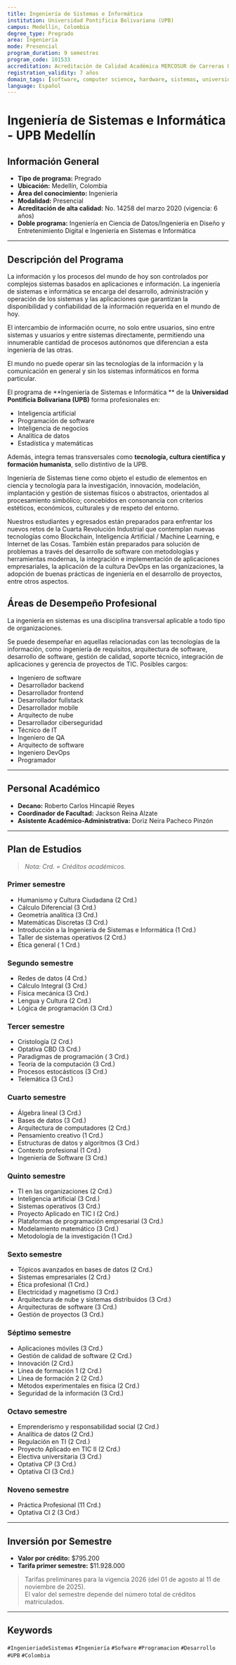 ```yaml
---
title: Ingeniería de Sistemas e Informática 
institution: Universidad Pontificia Bolivariana (UPB)
campus: Medellín, Colombia
degree_type: Pregrado
area: Ingeniería
mode: Presencial
program_duration: 9 semestres
program_code: 101533
accreditation: Acreditación de Calidad Académica MERCOSUR de Carreras Universitarias Sistema ARCU–SUR
registration_validity: 7 años
domain_tags: [software, computer science, hardware, sistemas, universidad, colombia]
language: Español
---
```


# Ingeniería de Sistemas e Informática  - UPB Medellín

## Información General

- **Tipo de programa:** Pregrado  
- **Ubicación:** Medellín, Colombia  
- **Área del conocimiento:** Ingeniería  
- **Modalidad:** Presencial  
- **Acreditación de alta calidad:** No. 14258 del marzo 2020 (vigencia: 6 años)  
- **Doble programa:** Ingeniería en Ciencia de Datos/Ingeniería en Diseño y Entretenimiento Digital  e Ingeniería en Sistemas e Informática  

---

## Descripción del Programa
La información y los procesos del mundo de hoy son controlados por complejos sistemas basados en aplicaciones e información. La ingeniería de sistemas e informática se encarga del desarrollo, administración y operación de los sistemas y las aplicaciones que garantizan la disponibilidad y confiabilidad de la información requerida en el mundo de hoy.

El intercambio de información ocurre, no solo entre usuarios, sino entre sistemas y usuarios y entre sistemas directamente, permitiendo una innumerable cantidad de procesos autónomos que diferencian a esta ingeniería de las otras.

El mundo no puede operar sin las tecnologías de la información y la comunicación en general y sin los sistemas informáticos en forma particular.

El programa de **Ingeniería de Sistemas e Informática ** de la **Universidad Pontificia Bolivariana (UPB)** forma profesionales en:

- Inteligencia artificial  
- Programación de software  
- Inteligencia de negocios  
- Analítica de datos  
- Estadística y matemáticas  

Además, integra temas transversales como **tecnología, cultura científica y formación humanista**, sello distintivo de la UPB.

Ingeniería de Sistemas tiene como objeto el estudio de elementos en ciencia y tecnología para la investigación, innovación, modelación, implantación y gestión de sistemas físicos o abstractos, orientados al procesamiento simbólico; concebidos en consonancia con criterios estéticos, económicos, culturales y de respeto del entorno.

Nuestros estudiantes y egresados están preparados para enfrentar los nuevos retos de la Cuarta Revolución Industrial que contemplan nuevas tecnologías como Blockchain, Inteligencia Artificial / Machine Learning, e Internet de las Cosas. También están preparados para solución de problemas a través del desarrollo de software con metodologías y herramientas modernas, la integración e implementación  de aplicaciones empresariales, la aplicación de la cultura DevOps en las organizaciones, la adopción de buenas prácticas de ingeniería en el desarrollo de proyectos, entre otros aspectos.

## Áreas de Desempeño Profesional

La ingeniería en sistemas es una disciplina transversal aplicable a todo tipo de organizaciones.  

Se puede desempeñar en  aquellas relacionadas con las tecnologías de la información, como ingeniería de requisitos, arquitectura de software, desarrollo de software, gestión de calidad, soporte técnico, integración de aplicaciones y gerencia de proyectos de TIC.
Posibles cargos:

- Ingeniero de software
- Desarrollador backend
- Desarrollador frontend
- Desarrollador fullstack
- Desarrollador mobile
- Arquitecto de nube
- Desarrollador ciberseguridad
- Técnico de IT
- Ingeniero de QA
- Arquitecto de software
- Ingeniero DevOps
- Programador

---

## Personal Académico

- **Decano:** Roberto Carlos Hincapié Reyes  
- **Coordinador de Facultad:** Jackson Reina Alzate  
- **Asistente Académico-Administrativa:** Doriz Neira Pacheco Pinzón  

---

## Plan de Estudios

> *Nota: Crd. = Créditos académicos.*

### **Primer semestre**
- Humanismo y Cultura Ciudadana (2 Crd.)  
- Cálculo Diferencial (3 Crd.)  
- Geometría analítica (3 Crd.)
- Matemáticas Discretas (3 Crd.)  
- Introducción a la Ingeniería de Sistemas e Informática  (1 Crd.)  
- Taller de sistemas operativos (2 Crd.)
- Ética general ( 1 Crd.)

### **Segundo semestre**
- Redes de datos (4 Crd.)  
- Cálculo Integral (3 Crd.)  
- Física mecánica (3 Crd.)  
- Lengua y Cultura (2 Crd.)  
- Lógica de programación (3 Crd.)  

### **Tercer semestre**
- Cristología (2 Crd.)  
- Optativa CBD (3 Crd.)  
- Paradigmas de programación ( 3 Crd.) 
- Teoría de la computación (3 Crd.)  
- Procesos estocásticos (3 Crd.)  
- Telemática (3 Crd.)  

### **Cuarto semestre**
- Álgebra lineal (3 Crd.)
- Bases de datos (3 Crd.)
- Arquitectura de computadores (2 Crd.)
- Pensamiento creativo (1 Crd.)  
- Estructuras de datos y algoritmos (3 Crd.)  
- Contexto profesional (1 Crd.)  
- Ingeniería de Software (3 Crd.)

### **Quinto semestre**
- TI en las organizaciones (2 Crd.)  
- Inteligencia artificial (3 Crd.)  
- Sistemas operativos (3 Crd.)  
- Proyecto Aplicado en TIC I (2 Crd.)  
- Plataformas de programación empresarial (3 Crd.)  
- Modelamiento matemático (3 Crd.)  
- Metodología de la investigación (1 Crd.)

### **Sexto semestre**
- Tópicos avanzados en bases de datos (2 Crd.)  
- Sistemas empresariales (2 Crd.)  
- Ética profesional (1 Crd.)  
- Electricidad y magnetismo (3 Crd.)  
- Arquitectura de nube y sistemas distribuidos (3 Crd.)  
- Arquitecturas de software (3 Crd.)  
- Gestión de proyectos (3 Crd.)

### **Séptimo semestre**
- Aplicaciones móviles (3 Crd.)  
- Gestión de calidad de software (2 Crd.)  
- Innovación (2 Crd.)  
- Línea de formación 1 (2 Crd.)  
- Línea de formación 2 (2 Crd.)  
- Métodos experimentales en física (2 Crd.)
- Seguridad de la información (3 Crd.)

### **Octavo semestre**
- Emprenderismo y responsabilidad social (2 Crd.)
- Analítica de datos (2 Crd.)
- Regulación en TI (2 Crd.)
- Proyecto Aplicado en TIC II (2 Crd.)  
- Electiva universitaria (3 Crd.)  
- Optativa CP (3 Crd.)  
- Optativa CI (3 Crd.)  

### **Noveno semestre**
- Práctica Profesional (11 Crd.)  
- Optativa CI 2 (3 Crd.)

---


## Inversión por Semestre

- **Valor por crédito:** $795.200  
- **Tarifa primer semestre:** $11.928.000  
> Tarifas preliminares para la vigencia 2026 (del 01 de agosto al 11 de noviembre de 2025).  
El valor del semestre depende del número total de créditos matriculados.

---

##  Keywords
`#IngenieriadeSistemas` `#Ingeniería` `#Sofware` `#Programacion` `#Desarrollo` `#UPB` `#Colombia`